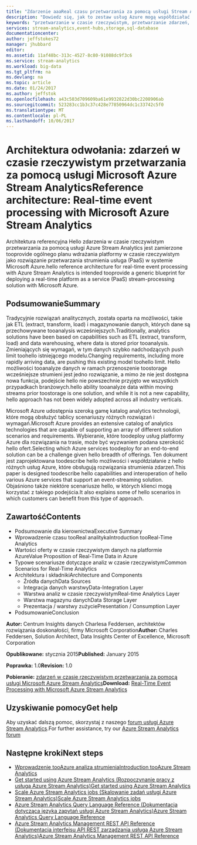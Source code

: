 ```yaml
---
title: "Zdarzenie aaaReal czasu przetwarzania za pomocą usługi Stream Analytics przetwarzania zdarzeń | Dokumentacja firmy Microsoft"
description: "Dowiedz się, jak to zestaw usług Azure mogą współdziałać umożliwiających analytics i przetwarzania zdarzeń w czasie rzeczywistym."
keywords: "przetwarzanie w czasie rzeczywistym, przetwarzanie zdarzeń, architektura referencyjna"
services: stream-analytics,event-hubs,storage,sql-database
documentationcenter: 
author: jeffstokes72
manager: jhubbard
editor: 
ms.assetid: 11af48bc-313c-4527-8c80-91088dc9f3c6
ms.service: stream-analytics
ms.workload: big-data
ms.tgt_pltfrm: na
ms.devlang: na
ms.topic: article
ms.date: 01/24/2017
ms.author: jeffstok
ms.openlocfilehash: a43c503d709609ba61e9932822d30bc2208906ab
ms.sourcegitcommit: 523283cc1b3c37c428e77850964dc1c33742c5f0
ms.translationtype: MT
ms.contentlocale: pl-PL
ms.lasthandoff: 10/06/2017
---
```

# <a name="reference-architecture-real-time-event-processing-with-microsoft-azure-stream-analytics"></a><span data-ttu-id="adad4-104">Architektura odwołania: zdarzeń w czasie rzeczywistym przetwarzania za pomocą usługi Microsoft Azure Stream Analytics</span><span class="sxs-lookup"><span data-stu-id="adad4-104">Reference architecture: Real-time event processing with Microsoft Azure Stream Analytics</span></span>
<span data-ttu-id="adad4-105">Architektura referencyjna Hello zdarzenia w czasie rzeczywistym przetwarzania za pomocą usługi Azure Stream Analytics jest zamierzone tooprovide ogólnego planu wdrażania platformy w czasie rzeczywistym jako rozwiązanie przetwarzania strumienia usługa (PaaS) w systemie Microsoft Azure.</span><span class="sxs-lookup"><span data-stu-id="adad4-105">hello reference architecture for real-time event processing with Azure Stream Analytics is intended tooprovide a generic blueprint for deploying a real-time platform as a service (PaaS) stream-processing solution with Microsoft Azure.</span></span>

## <a name="summary"></a><span data-ttu-id="adad4-106">Podsumowanie</span><span class="sxs-lookup"><span data-stu-id="adad4-106">Summary</span></span>
<span data-ttu-id="adad4-107">Tradycyjnie rozwiązań analitycznych, została oparta na możliwości, takie jak ETL (extract, transform, load) i magazynowanie danych, których dane są przechowywane tooanalysis wcześniejszych.</span><span class="sxs-lookup"><span data-stu-id="adad4-107">Traditionally, analytics solutions have been based on capabilities such as ETL (extract, transform, load) and data warehousing, where data is stored prior tooanalysis.</span></span> <span data-ttu-id="adad4-108">Zmieniających się wymagań, w tym danych szybko nadchodzących push limit toohello istniejącego modelu.</span><span class="sxs-lookup"><span data-stu-id="adad4-108">Changing requirements, including more rapidly arriving data, are pushing this existing model toohello limit.</span></span> <span data-ttu-id="adad4-109">Hello możliwości tooanalyze danych w ramach przenoszenie toostorage wcześniejsze strumieni jest jedno rozwiązanie, a mimo że nie jest dostępna nowa funkcja, podejście hello nie powszechnie przyjęto we wszystkich przypadkach branżowych.</span><span class="sxs-lookup"><span data-stu-id="adad4-109">hello ability tooanalyze data within moving streams prior toostorage is one solution, and while it is not a new capability, hello approach has not been widely adopted across all industry verticals.</span></span> 

<span data-ttu-id="adad4-110">Microsoft Azure udostępnia szeroką gamę katalog analytics technologii, które mogą obsłużyć tablicy scenariuszy różnych rozwiązań i wymagań.</span><span class="sxs-lookup"><span data-stu-id="adad4-110">Microsoft Azure provides an extensive catalog of analytics technologies that are capable of supporting an array of different solution scenarios and requirements.</span></span> <span data-ttu-id="adad4-111">Wybieranie, które toodeploy usług platformy Azure dla rozwiązania na trasie, może być wyzwaniem podana szerokość hello ofert.</span><span class="sxs-lookup"><span data-stu-id="adad4-111">Selecting which Azure services toodeploy for an end-to-end solution can be a challenge given hello breadth of offerings.</span></span> <span data-ttu-id="adad4-112">Ten dokument jest zaprojektowana toodescribe hello możliwości i współdziałanie z hello różnych usług Azure, które obsługują rozwiązania strumienia zdarzeń.</span><span class="sxs-lookup"><span data-stu-id="adad4-112">This paper is designed toodescribe hello capabilities and interoperation of hello various Azure services that support an event-streaming solution.</span></span> <span data-ttu-id="adad4-113">Objaśniono także niektóre scenariusze hello, w których klienci mogą korzystać z takiego podejścia.</span><span class="sxs-lookup"><span data-stu-id="adad4-113">It also explains some of hello scenarios in which customers can benefit from this type of approach.</span></span>

## <a name="contents"></a><span data-ttu-id="adad4-114">Zawartość</span><span class="sxs-lookup"><span data-stu-id="adad4-114">Contents</span></span>
* <span data-ttu-id="adad4-115">Podsumowanie dla kierownictwa</span><span class="sxs-lookup"><span data-stu-id="adad4-115">Executive Summary</span></span>
* <span data-ttu-id="adad4-116">Wprowadzenie czasu tooReal analityka</span><span class="sxs-lookup"><span data-stu-id="adad4-116">Introduction tooReal-Time Analytics</span></span>
* <span data-ttu-id="adad4-117">Wartości oferty w czasie rzeczywistym danych na platformie Azure</span><span class="sxs-lookup"><span data-stu-id="adad4-117">Value Proposition of Real-Time Data in Azure</span></span>
* <span data-ttu-id="adad4-118">Typowe scenariusze dotyczące analiz w czasie rzeczywistym</span><span class="sxs-lookup"><span data-stu-id="adad4-118">Common Scenarios for Real-Time Analytics</span></span>
* <span data-ttu-id="adad4-119">Architektura i składniki</span><span class="sxs-lookup"><span data-stu-id="adad4-119">Architecture and Components</span></span>
  * <span data-ttu-id="adad4-120">Źródła danych</span><span class="sxs-lookup"><span data-stu-id="adad4-120">Data Sources</span></span>
  * <span data-ttu-id="adad4-121">Integracja danych warstwy</span><span class="sxs-lookup"><span data-stu-id="adad4-121">Data-Integration Layer</span></span>
  * <span data-ttu-id="adad4-122">Warstwa analiz w czasie rzeczywistym</span><span class="sxs-lookup"><span data-stu-id="adad4-122">Real-time Analytics Layer</span></span>
  * <span data-ttu-id="adad4-123">Warstwa magazynu danych</span><span class="sxs-lookup"><span data-stu-id="adad4-123">Data Storage Layer</span></span>
  * <span data-ttu-id="adad4-124">Prezentacja / warstwy zużycie</span><span class="sxs-lookup"><span data-stu-id="adad4-124">Presentation / Consumption Layer</span></span>
* <span data-ttu-id="adad4-125">Podsumowanie</span><span class="sxs-lookup"><span data-stu-id="adad4-125">Conclusion</span></span>

<span data-ttu-id="adad4-126">**Autor:** Centrum Insights danych Charlesa Feddersen, architektów rozwiązania doskonałości, firmy Microsoft Corporation</span><span class="sxs-lookup"><span data-stu-id="adad4-126">**Author:** Charles Feddersen, Solution Architect, Data Insights Center of Excellence, Microsoft Corporation</span></span>

<span data-ttu-id="adad4-127">**Opublikowane:** stycznia 2015</span><span class="sxs-lookup"><span data-stu-id="adad4-127">**Published:** January 2015</span></span>

<span data-ttu-id="adad4-128">**Poprawka:** 1.0</span><span class="sxs-lookup"><span data-stu-id="adad4-128">**Revision:** 1.0</span></span>

<span data-ttu-id="adad4-129">**Pobieranie:** [zdarzeń w czasie rzeczywistym przetwarzania za pomocą usługi Microsoft Azure Stream Analytics](http://download.microsoft.com/download/6/2/3/623924DE-B083-4561-9624-C1AB62B5F82B/real-time-event-processing-with-microsoft-azure-stream-analytics.pdf)</span><span class="sxs-lookup"><span data-stu-id="adad4-129">**Download:** [Real-Time Event Processing with Microsoft Azure Stream Analytics](http://download.microsoft.com/download/6/2/3/623924DE-B083-4561-9624-C1AB62B5F82B/real-time-event-processing-with-microsoft-azure-stream-analytics.pdf)</span></span>

## <a name="get-help"></a><span data-ttu-id="adad4-130">Uzyskiwanie pomocy</span><span class="sxs-lookup"><span data-stu-id="adad4-130">Get help</span></span>
<span data-ttu-id="adad4-131">Aby uzyskać dalszą pomoc, skorzystaj z naszego [forum usługi Azure Stream Analytics](https://social.msdn.microsoft.com/Forums/en-US/home?forum=AzureStreamAnalytics).</span><span class="sxs-lookup"><span data-stu-id="adad4-131">For further assistance, try our [Azure Stream Analytics forum](https://social.msdn.microsoft.com/Forums/en-US/home?forum=AzureStreamAnalytics)</span></span>

## <a name="next-steps"></a><span data-ttu-id="adad4-132">Następne kroki</span><span class="sxs-lookup"><span data-stu-id="adad4-132">Next steps</span></span>
* [<span data-ttu-id="adad4-133">Wprowadzenie tooAzure analiza strumienia</span><span class="sxs-lookup"><span data-stu-id="adad4-133">Introduction tooAzure Stream Analytics</span></span>](stream-analytics-introduction.md)
* [<span data-ttu-id="adad4-134">Get started using Azure Stream Analytics (Rozpoczynanie pracy z usługą Azure Stream Analytics)</span><span class="sxs-lookup"><span data-stu-id="adad4-134">Get started using Azure Stream Analytics</span></span>](stream-analytics-real-time-fraud-detection.md)
* [<span data-ttu-id="adad4-135">Scale Azure Stream Analytics jobs (Skalowanie zadań usługi Azure Stream Analytics)</span><span class="sxs-lookup"><span data-stu-id="adad4-135">Scale Azure Stream Analytics jobs</span></span>](stream-analytics-scale-jobs.md)
* [<span data-ttu-id="adad4-136">Azure Stream Analytics Query Language Reference (Dokumentacja dotycząca języka zapytań usługi Azure Stream Analytics)</span><span class="sxs-lookup"><span data-stu-id="adad4-136">Azure Stream Analytics Query Language Reference</span></span>](https://msdn.microsoft.com/library/azure/dn834998.aspx)
* [<span data-ttu-id="adad4-137">Azure Stream Analytics Management REST API Reference (Dokumentacja interfejsu API REST zarządzania usługą Azure Stream Analytics)</span><span class="sxs-lookup"><span data-stu-id="adad4-137">Azure Stream Analytics Management REST API Reference</span></span>](https://msdn.microsoft.com/library/azure/dn835031.aspx)

